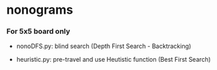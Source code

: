 # nonograms

### For 5x5 board only

- nonoDFS.py: blind search (Depth First Search - Backtracking)

- heuristic.py: pre-travel and use Heutistic function (Best First Search)
